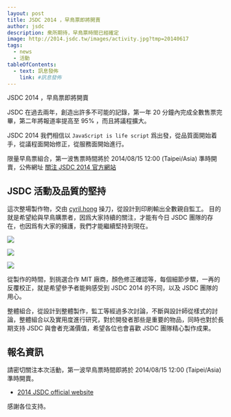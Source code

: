 ```yaml
---
layout: post
title: JSDC 2014 ，早鳥票即將開賣
author: jsdc
description: 衆所期待，早鳥票時間已經確定
image: http://2014.jsdc.tw/images/activity.jpg?tmp=20140617
tags:
  - news
  - 活動
tableOfContents:
  - text: 訊息發佈
    link: #訊息發佈
---
```


JSDC 2014 ，早鳥票即將開賣

JSDC 在過去兩年，創造出許多不可能的記錄，第一年 20 分鐘內完成全數售票完畢，第二年將報道率提高至 95% ，而且將議程擴大。

JSDC 2014 我們相信以 `JavaScript is life script` 爲出發，從品質面開始着手，從議程面開始修正，從服務面開始進行。

限量早鳥票組合，第一波售票時間將於 2014/08/15 12:00 (Taipei/Asia) 準時開賣，公佈網址 [關注 JSDC 2014 官方網站](http://2014.jsdc.tw/)

## JSDC 活動及品質的堅持

這次整場製作物，交由 [cyril.hong](https://www.facebook.com/cyril.hong) 操刀，從設計到印刷輸出全數親自監工。 目的就是希望給與早鳥購票者，因爲大家持續的關注，才能有今日 JSDC 團隊的存在，也因爲有大家的擁護，我們才能繼續堅持到現在。

![](https://photos-6.dropbox.com/t/0/AADzjMfVcw0jzbyJfAAx7mycFGvLjduVc0Bj-MS2rEil2g/12/9662264/jpeg/1024x768/3/1407582000/0/2/10555306_10203641768781288_2110680639_o.jpg/X3wjQJ0Uedima47EG9PMjhpLw-T6vwyuqxnM8vrytdo)

![](https://photos-6.dropbox.com/t/0/AACY0DY7LCAPIg7K-DddPH4wCF4RkLiFldil0jTmj6uRVw/12/9662264/jpeg/1024x768/3/1407582000/0/2/10569813_10203641768821289_1257322490_o.jpg/V-XCmaJLzoujGCCL8bDPKsGa8r2kralSFDHDt4-SvXI)

![](https://photos-5.dropbox.com/t/0/AACWLQW6Qb88oKL6w0pHOwTbe2nTas3SI0A-EhD4FIeisA/12/9662264/jpeg/1024x768/3/1407582000/0/2/10559350_10203641769781313_1597446470_n.jpg/DSclk70AIco3CzOuwqpC-DXvGFG_XxMOLxjHppRDkjs)

從製作的時間，到挑選合作 MIT 廠商，顏色修正確認等，每個細節步驟，一再的反覆校正，就是希望參予者能夠感受到 JSDC 2014 的不同，以及 JSDC 團隊的用心。

整體組合，從設計到整體製作，監工等經過多次討論，不斷與設計師從樣式的討論，整體組合以及實用度進行研究，對於開發者那些是重要的物品，同時也對於長期支持 JSDC 與會者充滿價值，希望各位也會喜歡 JSDC 團隊精心製作成果。

## 報名資訊

請密切關注本次活動，第一波早鳥票時間即將於 2014/08/15 12:00 (Taipei/Asia) 準時開賣。

 * [2014 JSDC official website](http://2014.jsdc.tw/)

感謝各位支持。

